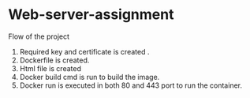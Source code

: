 # Web-server-assignment
Flow of the project
1. Required key and certificate is created .
2. Dockerfile is created.
3. Html file is created
4. Docker build cmd is run to build the image.
5. Docker run is executed in both 80 and 443 port to run the container.
